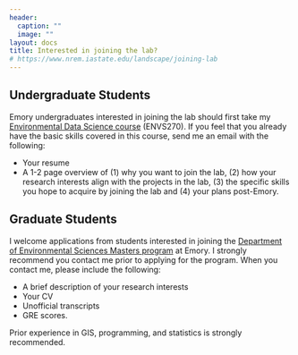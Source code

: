 ```yaml
---
header:
  caption: ""
  image: ""
layout: docs
title: Interested in joining the lab?
# https://www.nrem.iastate.edu/landscape/joining-lab
---
```


## **Undergraduate Students**

Emory undergraduates interested in joining the lab should first take my [Environmental Data Science course](/courses/eds) (ENVS270).  If you feel that you already have the basic skills covered in this course, send me an email with the following:

* Your resume
* A 1-2 page overview of (1) why you want to join the lab, (2) how your research interests align with the projects in the lab, (3) the specific skills you hope to acquire by joining the lab and (4) your plans post-Emory.

## **Graduate Students**

I welcome applications from students interested in joining the [Department of Environmental Sciences Masters program](http://envs.emory.edu/home/graduate/index.html) at Emory. I strongly recommend you contact me prior to applying for the program. When you contact me, please include the following:

* A brief description of your research interests
* Your CV
* Unofficial transcripts
* GRE scores. 

Prior experience in GIS, programming, and statistics is strongly recommended. 

